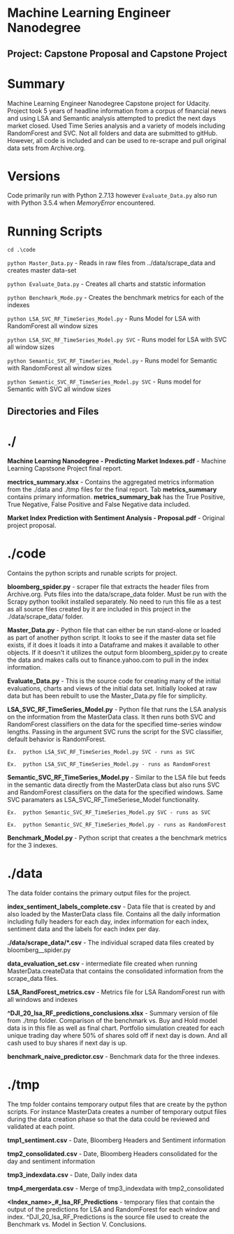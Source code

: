 # Machine Learning Engineer Nanodegree
## Project: Capstone Proposal and Capstone Project

# Summary
Machine Learning Engineer Nanodegree Capstone project for Udacity.   Project took 5 years of headline information from a corpus of financial news and using LSA and Semantic analysis attempted to predict the next days market closed.  Used Time Series analysis and a variety of models including RandomForest and SVC.   Not all folders and data are submitted to gitHub.  However, all code is included and can be used to re-scrape and pull original data sets from Archive.org. 

# Versions
Code primarily run with Python 2.7.13 however `Evaluate_Data.py` also run with Python 3.5.4 when *MemoryError* encountered. 

# Running Scripts
`cd .\code`

`python Master_Data.py` - Reads in raw files from ../data/scrape_data and creates master data-set

`python Evaluate_Data.py` - Creates all charts and statstic information

`python Benchmark_Mode.py` - Creates the benchmark metrics for each of the indexes

`python LSA_SVC_RF_TimeSeries_Model.py` - Runs Model for LSA with RandomForest all window sizes

`python LSA_SVC_RF_TimeSeries_Model.py SVC` - Runs model for LSA with SVC all window sizes

`python Semantic_SVC_RF_TimeSeries_Model.py` - Runs model for Semantic with RandomForest all window sizes

`python Semantic_SVC_RF_TimeSeries_Model.py SVC` - Runs model for Semantic with SVC all window sizes
 


## Directories and Files ##

# ./

**Machine Learning Nanodegree - Predicting Market Indexes.pdf** - Machine Learning Capstsone Project final report. 

**mectrics\_summary.xlsx** - Contains the aggregated metrics information from the ./data and ./tmp files for the final report.  Tab **metrics\_summary** contains primary information.  **metrics\_summary\_bak** has the True Positive, True Negative, False Positive and False Negative data included.    

**Market Index Prediction with Sentiment Analysis - Proposal.pdf** - Original project proposal. 


# ./code
Contains the python scripts and runable scripts for project. 

**bloomberg\_spider.py** - scraper file that extracts the header files from Archive.org.  Puts files into the data/scrape_data folder.  Must be run with the Scrapy python toolkit installed separately.  No need to run this file as a test as all source files created by it are included in this project in the ./data/scrape\_data/ folder.

**Master\_Data.py** - Python file that can either be run stand-alone or loaded as part of another python script.  It looks to see if the master data set file exists, if it does it loads it into a Dataframe and makes it available to other objects.  If it doesn't it utilizes the output form bloomberg_spider.py to create the data and makes calls out to finance.yahoo.com to pull in the index information.  

**Evaluate\_Data.py** - This is the source code for creating many of the initial evaluations, charts and views of the initial data set.  Initially looked at raw data but has been rebuilt to use the Master_Data.py file for simplicity. 

**LSA\_SVC\_RF\_TimeSeries\_Model.py** - Python file that runs the LSA analysis on the information from the MasterData class.  It then runs both SVC and RandomForest classifiers on the data for the specified time-series window lengths.  Passing in the argument SVC runs the script for the SVC classifier, default behavior is RandomForest.  

`Ex.  python LSA_SVC_RF_TimeSeries_Model.py SVC - runs as SVC`

`Ex.  python LSA_SVC_RF_TimeSeries_Model.py - runs as RandomForest`

**Semantic\_SVC\_RF\_TimeSeries\_Model.py** - Similar to the LSA file but feeds in the semantic data directly from the MasterData class but also runs SVC and RandomForest classifiers on the data for the specified windows.  Same SVC paramaters as LSA_SVC_RF_TimeSeriese_Model functionality. 

`Ex.  python Semantic_SVC_RF_TimeSeries_Model.py SVC - runs as SVC`

`Ex.  python Semantic_SVC_RF_TimeSeries_Model.py - runs as RandomForest`
 
**Benchmark\_Model.py** - Python script that creates a the benchmark metrics for the 3 indexes. 


# ./data
The data folder contains the primary output files for the project.  

**index\_sentiment\_labels\_complete.csv** - Data file that is created by and also loaded by the MasterData class file.  Contains all the daily information including fully headers for each day, index information for each index, sentiment data and the labels for each index per day. 

**./data/scrape\_data/\*.csv** - The individual scraped data files created by bloomberg__spider.py

**data\_evaluation\_set.csv** - intermediate file created when running MasterData.createData that contains the consolidated information from the scrape_data files.  

**LSA\_RandForest\_metrics.csv** - Metrics file for LSA RandomForest run with all windows and indexes

**^DJI\_20\_lsa\_RF\_predictions\_conclusions.xlsx** - Summary version of file from ./tmp folder.  Comparison of the benchmark vs. Buy and Hold model data is in this file as well as final chart.  Portfolio simulation created for each unique trading day where 50% of shares sold off if next day is down.  And all cash used to buy shares if next day is up.   
 
**benchmark\_naive\_predictor.csv** - Benchmark data for the three indexes. 


# ./tmp
The tmp folder contains temporary output files that are create by the python scripts.  For instance MasterData creates a number of temporary output files during the data creation phase so that the data could be reviewed and validated at each point.

**tmp1\_sentiment.csv** - Date, Bloomberg Headers and Sentiment information

**tmp2\_consolidated.csv** - Date, Bloomberg Headers consolidated for the day and sentiment information

**tmp3\_indexdata.csv** - Date, Daily index data

**tmp4\_mergerdata.csv** - Merge of tmp3_indexdata with tmp2_consolidated 

**<Index_name\>\_#\_lsa\_RF\_Predictions** - temporary files that contain the output of the predictions for LSA and RandomForest for each window and index.  ^DJI\_20\_lsa\_RF\_Predictions is the source file used to create the Benchmark vs. Model in Section V. Conclusions. 
